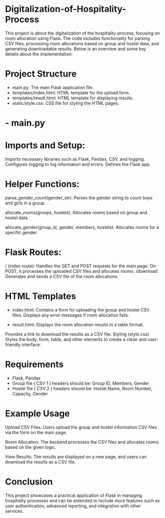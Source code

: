 # Digitalization-of-Hospitality-Process

This project is about the digitalization of the hospitality process, focusing on room allocation using Flask. The code includes functionality for parsing CSV files, processing room allocations based on group and hostel data, and generating downloadable results. Below is an overview and some key details about the implementation:

# Project Structure

- main.py: The main Flask application file.
- templates/index.html: HTML template for the upload form.
- templates/result.html: HTML template for displaying results.
- static/style.css: CSS file for styling the HTML pages.

# - main.py

# Imports and Setup:

Imports necessary libraries such as Flask, Pandas, CSV, and logging.
Configures logging to log information and errors.
Defines the Flask app.

# Helper Functions:

parse_gender_count(gender_str): Parses the gender string to count boys and girls in a group.

allocate_rooms(groups, hostels): Allocates rooms based on group and hostel data.

allocate_gender(group_id, gender, members, hostels): Allocates rooms for a specific gender.

# Flask Routes:

/ (index route): Handles the GET and POST requests for the main page. On POST, it processes the uploaded CSV files and allocates rooms.
/download: Generates and sends a CSV file of the room allocations.

# HTML Templates

- index.html:
  Contains a form for uploading the group and hostel CSV files.
  Displays any error messages if room allocation fails.

- result.html:
  Displays the room allocation results in a table format.

Provides a link to download the results as a CSV file.
Styling (style.css)
Styles the body, form, table, and other elements to create a clean and user-friendly interface.

# Requirements

- Flask, Pandas
- Group file ( CSV 1 ) headers should be: Group ID, Members, Gender
- Hostel file ( CSV 2 ) headers should be: Hostel Name, Room Number, Capacity, Gender

# Example Usage

Upload CSV Files: Users upload the group and hostel information CSV files via the form on the main page.

Room Allocation: The backend processes the CSV files and allocates rooms based on the given logic.

View Results: The results are displayed on a new page, and users can download the results as a CSV file.

# Conclusion

This project showcases a practical application of Flask in managing hospitality processes and can be extended to include more features such as user authentication, advanced reporting, and integration with other services.
